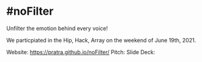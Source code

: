 # #noFilter
Unfilter the emotion behind every voice!

We particpiated in the Hip, Hack, Array on the weekend of June 19th, 2021.

Website: https://pratra.github.io/noFilter/
Pitch:
Slide Deck:


